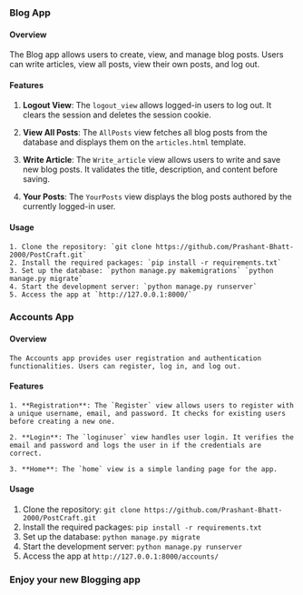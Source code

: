 
### Blog App

#### Overview

The Blog app allows users to create, view, and manage blog posts. Users can write articles, view all posts, view their own posts, and log out.

#### Features

1. **Logout View**: The `logout_view` allows logged-in users to log out. It clears the session and deletes the session cookie.

2. **View All Posts**: The `AllPosts` view fetches all blog posts from the database and displays them on the `articles.html` template.

3. **Write Article**: The `Write_article` view allows users to write and save new blog posts. It validates the title, description, and content before saving.

4. **Your Posts**: The `YourPosts` view displays the blog posts authored by the currently logged-in user.

#### Usage

    1. Clone the repository: `git clone https://github.com/Prashant-Bhatt-2000/PostCraft.git`
    2. Install the required packages: `pip install -r requirements.txt`
    3. Set up the database: `python manage.py makemigrations` `python manage.py migrate`
    4. Start the development server: `python manage.py runserver`
    5. Access the app at `http://127.0.0.1:8000/`

### Accounts App

#### Overview

    The Accounts app provides user registration and authentication functionalities. Users can register, log in, and log out.

#### Features

    1. **Registration**: The `Register` view allows users to register with a unique username, email, and password. It checks for existing users before creating a new one.

    2. **Login**: The `loginuser` view handles user login. It verifies the email and password and logs the user in if the credentials are correct.

    3. **Home**: The `home` view is a simple landing page for the app.

#### Usage

1. Clone the repository: `git clone https://github.com/Prashant-Bhatt-2000/PostCraft.git`
2. Install the required packages: `pip install -r requirements.txt`
3. Set up the database: `python manage.py migrate`
4. Start the development server: `python manage.py runserver`
5. Access the app at `http://127.0.0.1:8000/accounts/`

### Enjoy your new Blogging app
